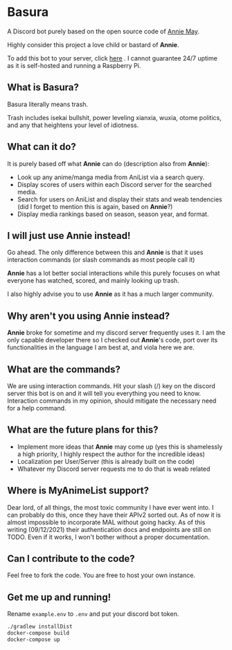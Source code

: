 # Basura

A Discord bot purely based on the open source code
of [Annie May](https://github.com/AlexanderColen/Annie-May-Discord-Bot).

Highly consider this project a love child or bastard of **Annie**.

To add this bot to your server,
click [here](https://discord.com/api/oauth2/authorize?client_id=870014073197170799&permissions=517543939136&scope=bot%20applications.commands)
.
I cannot guarantee 24/7 uptime as it is self-hosted and running a Raspberry Pi.

## What is Basura?

Basura literally means trash.

Trash includes isekai bullshit, power leveling xianxia, wuxia, otome politics,
and any that heightens your level of idiotness.

## What can it do?

It is purely based off what **Annie** can do (description also from **Annie**):

- Look up any anime/manga media from AniList via a search query.
- Display scores of users within each Discord server for the searched media.
- Search for users on AniList and display their stats and weab tendencies (did I forget to mention this is again, based
  on **Annie**?)
- Display media rankings based on season, season year, and format.

## I will just use Annie instead!

Go ahead. The only difference between this and **Annie** is that it uses interaction commands (or slash commands as most
people call it)

**Annie** has a lot better social interactions while this purely focuses on what everyone has watched, scored, and
mainly looking up trash.

I also highly advise you to use **Annie** as it has a much larger community.

## Why aren't you using Annie instead?

**Annie** broke for sometime and my discord server frequently uses it. I am the only capable developer there so I
checked out **Annie**'s code, port over its functionalities
in the language I am best at, and viola here we are.

## What are the commands?

We are using interaction commands. Hit your slash (/) key on the discord server this bot is on and it will tell you
everything you need to know.
Interaction commands in my opinion, should mitigate the necessary need for a help command.

## What are the future plans for this?

- Implement more ideas that **Annie** may come up (yes this is shamelessly a high priority, I highly respect the author
  for the incredible ideas)
- Localization per User/Server (this is already built on the code)
- Whatever my Discord server requests me to do that is weab related

## Where is MyAnimeList support?

Dear lord, of all things, the most toxic community I have ever went into. I can probably do this, once they have their
APIv2 sorted out. As of now it is almost impossible
to incorporate MAL without going hacky. As of this writing (09/12/2021) their authentication docs and endpoints are
still on TODO. Even if it works, I won't bother without a proper
documentation.

## Can I contribute to the code?

Feel free to fork the code. You are free to host your own instance.

## Get me up and running!

Rename `example.env` to `.env` and put your discord bot token.

```bash
./gradlew installDist
docker-compose build
docker-compose up
```